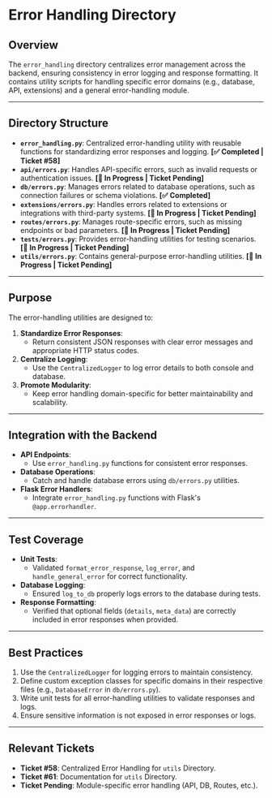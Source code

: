 # Error Handling Directory

## Overview
The `error_handling` directory centralizes error management across the backend, ensuring consistency in error logging and response formatting. It contains utility scripts for handling specific error domains (e.g., database, API, extensions) and a general error-handling module.

---

## Directory Structure
- **`error_handling.py`**: Centralized error-handling utility with reusable functions for standardizing error responses and logging. **[✅ Completed | Ticket #58]**
- **`api/errors.py`**: Handles API-specific errors, such as invalid requests or authentication issues. **[🚧 In Progress | Ticket Pending]**
- **`db/errors.py`**: Manages errors related to database operations, such as connection failures or schema violations. **[✅ Completed]**
- **`extensions/errors.py`**: Handles errors related to extensions or integrations with third-party systems. **[🚧 In Progress | Ticket Pending]**
- **`routes/errors.py`**: Manages route-specific errors, such as missing endpoints or bad parameters. **[🚧 In Progress | Ticket Pending]**
- **`tests/errors.py`**: Provides error-handling utilities for testing scenarios. **[🚧 In Progress | Ticket Pending]**
- **`utils/errors.py`**: Contains general-purpose error-handling utilities. **[🚧 In Progress | Ticket Pending]**

---

## Purpose
The error-handling utilities are designed to:
1. **Standardize Error Responses**:
   - Return consistent JSON responses with clear error messages and appropriate HTTP status codes.
2. **Centralize Logging**:
   - Use the `CentralizedLogger` to log error details to both console and database.
3. **Promote Modularity**:
   - Keep error handling domain-specific for better maintainability and scalability.

---

## Integration with the Backend
- **API Endpoints**:
  - Use `error_handling.py` functions for consistent error responses.
- **Database Operations**:
  - Catch and handle database errors using `db/errors.py` utilities.
- **Flask Error Handlers**:
  - Integrate `error_handling.py` functions with Flask's `@app.errorhandler`.

---

## Test Coverage
- **Unit Tests**:
  - Validated `format_error_response`, `log_error`, and `handle_general_error` for correct functionality.
- **Database Logging**:
  - Ensured `log_to_db` properly logs errors to the database during tests.
- **Response Formatting**:
  - Verified that optional fields (`details`, `meta_data`) are correctly included in error responses when provided.

---

## Best Practices
1. Use the `CentralizedLogger` for logging errors to maintain consistency.
2. Define custom exception classes for specific domains in their respective files (e.g., `DatabaseError` in `db/errors.py`).
3. Write unit tests for all error-handling utilities to validate responses and logs.
4. Ensure sensitive information is not exposed in error responses or logs.

---

## Relevant Tickets
- **Ticket #58**: Centralized Error Handling for `utils` Directory.
- **Ticket #61**: Documentation for `utils` Directory.
- **Ticket Pending**: Module-specific error handling (API, DB, Routes, etc.).
